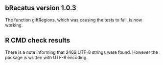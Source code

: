 ## bRacatus version 1.0.3
The function giftRegions, which was causing the tests to fail, is now working.

## R CMD check results
There is a note informing that 2469 UTF-8 strings were found. However the package is written with UTF-8 encoding.